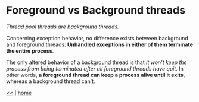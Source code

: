 # Foreground vs Background threads

_Thread pool threads are  background threads._

Concerning exception behavior, no difference exists between background and foreground threads: **Unhandled exceptions in either of them terminate the entire process**.

The only altered behavior of a background thread is that _it won’t keep the process from being terminated after all foreground threads have quit_.
In other words, **a foreground thread can keep a process alive until it exits**, whereas a background thread can’t.

[<<](../parallel.md) | [home](../../README.md)